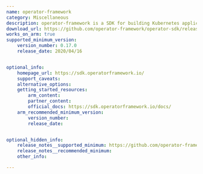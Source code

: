 ```yaml
---
name: operator-framework
category: Miscellaneous
description: operator-framework is a SDK for building Kubernetes applications.
download_url: https://github.com/operator-framework/operator-sdk/releases
works_on_arm: true
supported_minimum_version:
    version_number: 0.17.0
    release_date: 2020/04/16


optional_info:
    homepage_url: https://sdk.operatorframework.io/
    support_caveats:
    alternative_options:
    getting_started_resources:
        arm_content:
        partner_content:
        official_docs: https://sdk.operatorframework.io/docs/
    arm_recommended_minimum_version:
        version_number:
        release_date:


optional_hidden_info:
    release_notes__supported_minimum: https://github.com/operator-framework/operator-sdk/releases/tag/v0.17.0
    release_notes__recommended_minimum:
    other_info:

---
```

